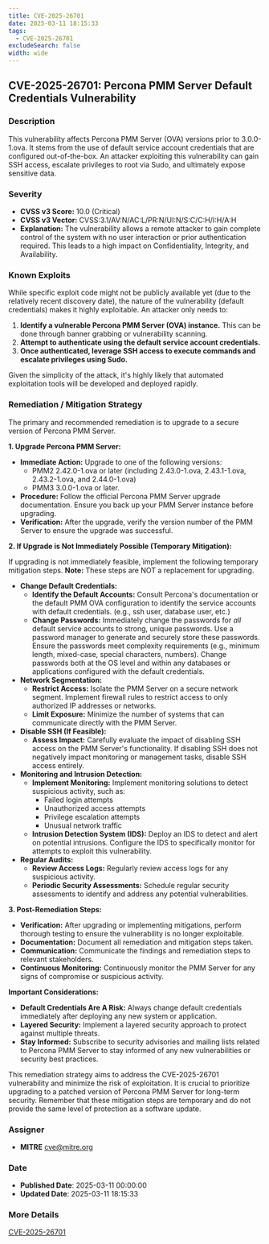 ```yaml
---
title: CVE-2025-26701
date: 2025-03-11 18:15:33
tags:
  - CVE-2025-26701
excludeSearch: false
width: wide
---
```


## CVE-2025-26701: Percona PMM Server Default Credentials Vulnerability

### Description

This vulnerability affects Percona PMM Server (OVA) versions prior to 3.0.0-1.ova.  It stems from the use of default service account credentials that are configured out-of-the-box.  An attacker exploiting this vulnerability can gain SSH access, escalate privileges to root via Sudo, and ultimately expose sensitive data.

### Severity

* **CVSS v3 Score:** 10.0 (Critical)
* **CVSS v3 Vector:** CVSS:3.1/AV:N/AC:L/PR:N/UI:N/S:C/C:H/I:H/A:H
* **Explanation:** The vulnerability allows a remote attacker to gain complete control of the system with no user interaction or prior authentication required.  This leads to a high impact on Confidentiality, Integrity, and Availability.

### Known Exploits

While specific exploit code might not be publicly available yet (due to the relatively recent discovery date), the nature of the vulnerability (default credentials) makes it highly exploitable.  An attacker only needs to:

1. **Identify a vulnerable Percona PMM Server (OVA) instance.** This can be done through banner grabbing or vulnerability scanning.
2. **Attempt to authenticate using the default service account credentials.**
3. **Once authenticated, leverage SSH access to execute commands and escalate privileges using Sudo.**

Given the simplicity of the attack, it's highly likely that automated exploitation tools will be developed and deployed rapidly.

### Remediation / Mitigation Strategy

The primary and recommended remediation is to upgrade to a secure version of Percona PMM Server.

**1. Upgrade Percona PMM Server:**

* **Immediate Action:**  Upgrade to one of the following versions:
    * PMM2 2.42.0-1.ova or later (including 2.43.0-1.ova, 2.43.1-1.ova, 2.43.2-1.ova, and 2.44.0-1.ova)
    * PMM3 3.0.0-1.ova or later.
* **Procedure:** Follow the official Percona PMM Server upgrade documentation.  Ensure you back up your PMM Server instance before upgrading.
* **Verification:** After the upgrade, verify the version number of the PMM Server to ensure the upgrade was successful.

**2. If Upgrade is Not Immediately Possible (Temporary Mitigation):**

If upgrading is not immediately feasible, implement the following temporary mitigation steps.  **Note:** These steps are NOT a replacement for upgrading.

* **Change Default Credentials:**
    * **Identify the Default Accounts:** Consult Percona's documentation or the default PMM OVA configuration to identify the service accounts with default credentials.  (e.g., ssh user, database user, etc.)
    * **Change Passwords:**  Immediately change the passwords for *all* default service accounts to strong, unique passwords.  Use a password manager to generate and securely store these passwords.  Ensure the passwords meet complexity requirements (e.g., minimum length, mixed-case, special characters, numbers).  Change passwords both at the OS level and within any databases or applications configured with the default credentials.
* **Network Segmentation:**
    * **Restrict Access:**  Isolate the PMM Server on a secure network segment.  Implement firewall rules to restrict access to only authorized IP addresses or networks.
    * **Limit Exposure:**  Minimize the number of systems that can communicate directly with the PMM Server.
* **Disable SSH (If Feasible):**
    * **Assess Impact:**  Carefully evaluate the impact of disabling SSH access on the PMM Server's functionality.  If disabling SSH does not negatively impact monitoring or management tasks, disable SSH access entirely.
* **Monitoring and Intrusion Detection:**
    * **Implement Monitoring:**  Implement monitoring solutions to detect suspicious activity, such as:
        * Failed login attempts
        * Unauthorized access attempts
        * Privilege escalation attempts
        * Unusual network traffic
    * **Intrusion Detection System (IDS):**  Deploy an IDS to detect and alert on potential intrusions.  Configure the IDS to specifically monitor for attempts to exploit this vulnerability.
* **Regular Audits:**
    * **Review Access Logs:** Regularly review access logs for any suspicious activity.
    * **Periodic Security Assessments:** Schedule regular security assessments to identify and address any potential vulnerabilities.

**3. Post-Remediation Steps:**

* **Verification:** After upgrading or implementing mitigations, perform thorough testing to ensure the vulnerability is no longer exploitable.
* **Documentation:** Document all remediation and mitigation steps taken.
* **Communication:** Communicate the findings and remediation steps to relevant stakeholders.
* **Continuous Monitoring:** Continuously monitor the PMM Server for any signs of compromise or suspicious activity.

**Important Considerations:**

* **Default Credentials Are A Risk:** Always change default credentials immediately after deploying any new system or application.
* **Layered Security:** Implement a layered security approach to protect against multiple threats.
* **Stay Informed:**  Subscribe to security advisories and mailing lists related to Percona PMM Server to stay informed of any new vulnerabilities or security best practices.

This remediation strategy aims to address the CVE-2025-26701 vulnerability and minimize the risk of exploitation. It is crucial to prioritize upgrading to a patched version of Percona PMM Server for long-term security. Remember that these mitigation steps are temporary and do not provide the same level of protection as a software update.

### Assigner
- **MITRE** <cve@mitre.org>

### Date
- **Published Date**: 2025-03-11 00:00:00
- **Updated Date**: 2025-03-11 18:15:33

### More Details
[CVE-2025-26701](https://www.cvedetails.com/cve/CVE-2025-26701)